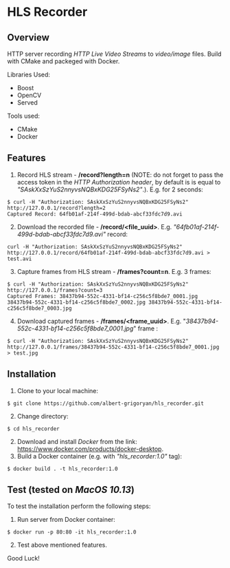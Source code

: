 # HLS Recorder

## Overview

HTTP server recording _HTTP Live Video Streams_ to _video/image_ files. Build with CMake and packeged with Docker.

Libraries Used:
- Boost
- OpenCV
- Served

Tools used:
- CMake 
- Docker

## Features
1. Record HLS stream - **/record?length=n** (NOTE: do not forget to pass the access token in the _HTTP Authorization header_, by default is is equal to _"SAskXxSzYuS2nnyvsNQBxKDG25FSyNs2"_.). E.g. for 2 seconds: 
~~~
$ curl -H "Authorization: SAskXxSzYuS2nnyvsNQBxKDG25FSyNs2" http://127.0.0.1/record?length=2
Captured Record: 64fb01af-214f-499d-bdab-abcf33fdc7d9.avi
~~~
2. Download the recorded file - **/record/\<file_uuid\>**. E.g. _"64fb01af-214f-499d-bdab-abcf33fdc7d9.avi"_ record:
~~~
curl -H "Authorization: SAskXxSzYuS2nnyvsNQBxKDG25FSyNs2" http://127.0.0.1/record/64fb01af-214f-499d-bdab-abcf33fdc7d9.avi > test.avi
~~~
3. Capture frames from HLS stream - **/frames?count=n**. E.g. 3 frames:
~~~
$ curl -H "Authorization: SAskXxSzYuS2nnyvsNQBxKDG25FSyNs2" http://127.0.0.1/frames?count=3
Captured Frames: 38437b94-552c-4331-bf14-c256c5f8bde7_0001.jpg 38437b94-552c-4331-bf14-c256c5f8bde7_0002.jpg 38437b94-552c-4331-bf14-c256c5f8bde7_0003.jpg
~~~
4. Download captured frames - **/frames/\<frame_uuid\>**. E.g. "_38437b94-552c-4331-bf14-c256c5f8bde7_0001.jpg_" frame :
~~~
$ curl -H "Authorization: SAskXxSzYuS2nnyvsNQBxKDG25FSyNs2" http://127.0.0.1/frames/38437b94-552c-4331-bf14-c256c5f8bde7_0001.jpg > test.jpg
~~~

## Installation
1. Clone to your local machine:
~~~
$ git clone https://github.com/albert-grigoryan/hls_recorder.git
~~~
2. Change directory:
~~~
$ cd hls_recorder
~~~
2. Download and install _Docker_ from the link: https://www.docker.com/products/docker-desktop.
3. Build a Docker container (e.g. with _"hls_recorder:1.0"_ tag):
~~~
$ docker build . -t hls_recorder:1.0
~~~

## Test (tested on _MacOS 10.13_)
To test the installation perform the following steps:
1. Run server from Docker container:
~~~
$ docker run -p 80:80 -it hls_recorder:1.0
~~~
2. Test above mentioned features.

Good Luck!
